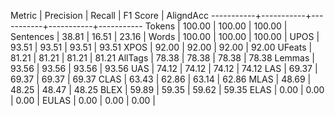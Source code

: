 Metric     | Precision |    Recall |  F1 Score | AligndAcc
-----------+-----------+-----------+-----------+-----------
Tokens     |    100.00 |    100.00 |    100.00 |
Sentences  |     38.81 |     16.51 |     23.16 |
Words      |    100.00 |    100.00 |    100.00 |
UPOS       |     93.51 |     93.51 |     93.51 |     93.51
XPOS       |     92.00 |     92.00 |     92.00 |     92.00
UFeats     |     81.21 |     81.21 |     81.21 |     81.21
AllTags    |     78.38 |     78.38 |     78.38 |     78.38
Lemmas     |     93.56 |     93.56 |     93.56 |     93.56
UAS        |     74.12 |     74.12 |     74.12 |     74.12
LAS        |     69.37 |     69.37 |     69.37 |     69.37
CLAS       |     63.43 |     62.86 |     63.14 |     62.86
MLAS       |     48.69 |     48.25 |     48.47 |     48.25
BLEX       |     59.89 |     59.35 |     59.62 |     59.35
ELAS       |      0.00 |      0.00 |      0.00 |
EULAS      |      0.00 |      0.00 |      0.00 |
